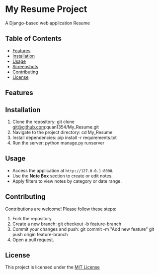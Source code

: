 # My Resume Project

A Django-based web application Resume

## Table of Contents
- [Features](#features)
- [Installation](#installation)
- [Usage](#usage)
- [Screenshots](#screenshots)
- [Contributing](#contributing)
- [License](#license)

## Features

## Installation
1. Clone the repository:
git clone git@github.com:quan1354/My_Resume.git
2. Navigate to the project directory:
cd My_Resume
3. Install dependencies:
pip install -r requirements.txt
4. Run the server:
python manage.py runserver

## Usage
- Access the application at `http://127.0.0.1:8000`.
- Use the **Note Box** section to create or edit notes.
- Apply filters to view notes by category or date range.

## Contributing
Contributions are welcome! Please follow these steps:
1. Fork the repository.
2. Create a new branch:
git checkout -b feature-branch
3. Commit your changes and push:
git commit -m "Add new feature" git push origin feature-branch
4. Open a pull request.

## License
This project is licensed under the [MIT License](LICENSE)
